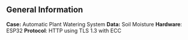 ## General Information

**Case:** Automatic Plant Watering System
**Data:** Soil Moisture
**Hardware**: ESP32
**Protocol**: HTTP using TLS 1.3 with ECC